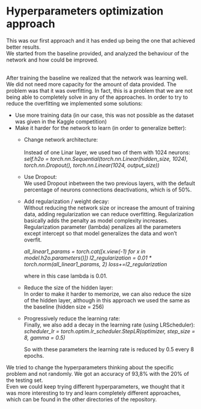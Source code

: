 # Hyperparameters optimization approach

This was our first approach and it has ended up being the one that achieved better results. <br>
We started from the baseline provided, and analyzed the behaviour of the network and how could be improved.<br><br>

After training the baseline we realized that the network was learning well. We did not need more capacity for the amount
of data provided. The problem was that it was overfitting. In fact, this is a problem that we are not being able to completely 
solve in any of the approaches. In order to try to reduce the overfitting we implemented some solutions:<br>

- Use more training data (in our case, this was not possible as the dataset was given in the Kaggle competition)
- Make it harder for the network to learn (in order to generalize better):
  - Change network architecture:<br><br>
  Instead of one Linar layer, we used two of them with 1024 neurons:<br>
        *self.h2o = torch.nn.Sequential(torch.nn.Linear(hidden_size, 1024),
                                      torch.nn.Dropout(),
                                      torch.nn.Linear(1024, output_size))*
  
  
  - Use Dropout:<br>
  We used Dropout inbetween the two previous layers, with the default percentage of neurons connections deactivations, which is of 50%.
  - Add regularization / weight decay:<br>
  Without reducing the network size or increase the amount of training data, adding regularization we can reduce overfitting.
   Regularization basically adds the penalty as model complexity increases. Regularization parameter (lambda) penalizes all 
   the parameters except intercept so that model generalizes the data and won’t overfit.<br>
   
    *all_linear1_params = torch.cat([x.view(-1) for x in model.h2o.parameters()])
            l2_regularization = 0.01 * torch.norm(all_linear1_params, 2)
            loss+=l2_regularization*<br>
            
    where in this case lambda is 0.01.
    
  - Reduce the size of the hidden layer:<br>
  In order to make it harder to memorize, we can also reduce the size of the hidden layer, although in this approach we used
  the same as the baseline (hidden size = 256)
    
  - Progressively reduce the learning rate:<br>
  Finally, we also add a decay in the learning rate (using LRScheduler):<br>
  *scheduler_lr = torch.optim.lr_scheduler.StepLR(optimizer, step_size = 8, gamma = 0.5)*<br>
  
    So with these parameters the learning rate is reduced by 0.5 every 8 epochs.


We tried to change the hyperparameters thinking about the specific problem and not randomly. We got an accuracy of 93,8% 
with the 20% of the testing set.<br>
Even we could keep trying different hyperparameters, we thought that it was more interesting to try and learn completely
different approaches, which can be found in the other directories of the repository.
